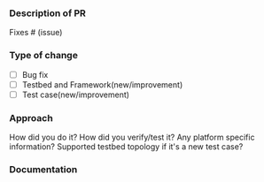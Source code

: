 <!--
Please make sure you've read and understood our contributing guidelines;
https://github.com/Azure/SONiC/blob/gh-pages/CONTRIBUTING.md

Please provide following information to help code review process a bit easier:
-->
### Description of PR
<!--
- Please include a summary of the change and which issue is fixed.
- Please also include relevant motivation and context. Where should reviewer start? background contaxt?
- List any dependencies that are required for this change.
-->
Fixes # (issue)

### Type of change
- [ ] Bug fix
- [ ] Testbed and Framework(new/improvement)
- [ ] Test case(new/improvement)

### Approach
How did you do it?
How did you verify/test it?
Any platform specific information?
Supported testbed topology if it's a new test case?

### Documentation 
<!--
(If it's a new feature, new test case)
Did you update documentation/Wiki relevant to your implementation?
Link to the wiki page?
-->
